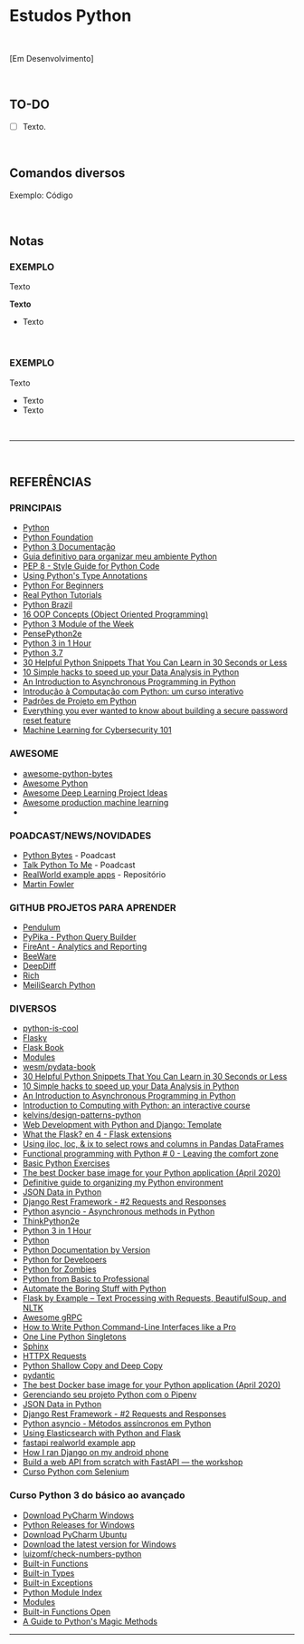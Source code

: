 # Estudos Python

</br>

[Em Desenvolvimento]

</br>

## TO-DO

- [ ] Texto.

<br />

## Comandos diversos

Exemplo: Código

<br />

## Notas

### EXEMPLO
Texto

**Texto**
- Texto

</br>

### EXEMPLO
Texto

- Texto
- Texto

</br>

***  

</br>
 
## REFERÊNCIAS

### PRINCIPAIS

- [Python](https://www.python.org/)
- [Python Foundation](https://pyfound.blogspot.com/)
- [Python 3 Documentação](https://docs.python.org/pt-br/3/glossary.html)
- [Guia definitivo para organizar meu ambiente Python](https://medium.com/welcome-to-the-django/guia-definitivo-para-organizar-meu-ambiente-python-a16e2479b753)
- [PEP 8 - Style Guide for Python Code](https://www.python.org/dev/peps/pep-0008/)
- [Using Python's Type Annotations](https://dev.to/dstarner/using-pythons-type-annotations-4cfe)
- [Python For Beginners](https://www.python.org/about/gettingstarted/)
- [Real Python Tutorials](https://realpython.com/)
- [Python Brazil](https://wiki.python.org.br/PythonBrasil)
- [16 OOP Concepts (Object Oriented Programming)](https://medium.com/@TDamiao/16-conceitos-poo-programa%C3%A7%C3%A3o-orientada-a-objeto-6cdc72ac3ee2)
- [Python 3 Module of the Week](https://pymotw.com/3/)
- [PensePython2e](https://penseallen.github.io/PensePython2e/03-funcoes.html)
- [Python 3 in 1 Hour](http://xahlee.info/python/python3_basics.html)
- [Python 3.7](https://devdocs.io/python~3.7/)
- [30 Helpful Python Snippets That You Can Learn in 30 Seconds or Less](https://towardsdatascience.com/30-helpful-python-snippets-that-you-can-learn-in-30-seconds-or-less-69bb49204172)
- [10 Simple hacks to speed up your Data Analysis in Python](https://towardsdatascience.com/10-simple-hacks-to-speed-up-your-data-analysis-in-python-ec18c6396e6b)
- [An Introduction to Asynchronous Programming in Python](https://medium.com/velotio-perspectives/an-introduction-to-asynchronous-programming-in-python-af0189a88bbb)
- [Introdução à Computação com Python: um curso interativo](https://panda.ime.usp.br/cc110/static/cc110/index.html)
- [Padrões de Projeto em Python](https://github.com/kelvins/design-patterns-python)
- [Everything you ever wanted to know about building a secure password reset feature](https://www.troyhunt.com/everything-you-ever-wanted-to-know/)
- [Machine Learning for Cybersecurity 101](https://towardsdatascience.com/machine-learning-for-cybersecurity-101-7822b802790b)

### AWESOME
- [awesome-python-bytes](https://github.com/JackMcKew/awesome-python-bytes)
- [Awesome Python](https://github.com/vinta/awesome-python)
- [Awesome Deep Learning Project Ideas](https://github.com/NirantK/awesome-project-ideas)
- [Awesome production machine learning](https://github.com/EthicalML/awesome-production-machine-learning)
- []()

### POADCAST/NEWS/NOVIDADES
- [Python Bytes](https://pythonbytes.fm/) - Poadcast
- [Talk Python To Me](https://talkpython.fm/) - Poadcast
- [RealWorld example apps](https://github.com/gothinkster/realworld) - Repositório
- [Martin Fowler](https://martinfowler.com/)

### GITHUB PROJETOS PARA APRENDER
- [Pendulum](https://github.com/sdispater/pendulum)
- [PyPika - Python Query Builder](https://github.com/kayak/pypika)
- [FireAnt - Analytics and Reporting](https://github.com/kayak/fireant)
- [BeeWare](https://beeware.org/)
- [DeepDiff ](https://github.com/seperman/deepdiff)
- [Rich](https://github.com/willmcgugan/rich)
- [MeiliSearch Python](https://github.com/meilisearch/meilisearch-python)

### DIVERSOS

- [python-is-cool](https://github.com/chiphuyen/python-is-cool)
- [Flasky](https://github.com/miguelgrinberg/flasky)
- [Flask Book](https://www.flaskbook.com/)
- [Modules](https://docs.python.org/3/tutorial/modules.html#tut-packages)
- [wesm/pydata-book](https://github.com/wesm/pydata-book)
- [30 Helpful Python Snippets That You Can Learn in 30 Seconds or Less](https://towardsdatascience.com/30-helpful-python-snippets-that-you-can-learn-in-30-seconds-or-less-69bb49204172)
- [10 Simple hacks to speed up your Data Analysis in Python](https://towardsdatascience.com/10-simple-hacks-to-speed-up-your-data-analysis-in-python-ec18c6396e6b)
- [An Introduction to Asynchronous Programming in Python](https://medium.com/velotio-perspectives/an-introduction-to-asynchronous-programming-in-python-af0189a88bbb)
- [Introduction to Computing with Python: an interactive course](https://panda.ime.usp.br/cc110/static/cc110/index.html)
- [kelvins/design-patterns-python](https://github.com/kelvins/design-patterns-python)
- [Web Development with Python and Django: Template](https://pythonacademy.com.br/blog/desenvolvimento-web-com-python-e-django-template)
- [What the Flask? en 4 - Flask extensions](http://pythonclub.com.br/author/bruno-cezar-rocha.html)
- [Using iloc, loc, & ix to select rows and columns in Pandas DataFrames](https://www.shanelynn.ie/select-pandas-dataframe-rows-and-columns-using-iloc-loc-and-ix/)
- [Functional programming with Python # 0 - Leaving the comfort zone](http://pythonclub.com.br/progrmacao-funcional-com-python-0.html)
- [Basic Python Exercises](https://developers.google.com/edu/python/exercises/basic)
- [The best Docker base image for your Python application (April 2020)](https://pythonspeed.com/articles/base-image-python-docker-images/)
- [Definitive guide to organizing my Python environment](https://medium.com/welcome-to-the-django/guia-definitivo-para-organizar-meu-ambiente-python-a16e2479b753)
- [JSON Data in Python](https://www.datacamp.com/community/tutorials/json-data-python)
- [Django Rest Framework - #2 Requests and Responses](http://pythonclub.com.br/django-rest-framework-requests-responses.html)
- [Python asyncio - Asynchronous methods in Python](https://blog.nilo.pro.br/posts/2014-06-28-python-asyncio-metodos-assincronos-em-python/)
- [ThinkPython2e](https://penseallen.github.io/PensePython2e/03-funcoes.html)
- [Python 3 in 1 Hour](http://xahlee.info/python/python3_basics.html)
- [Python](https://devdocs.io/python~3.7/)
- [Python Documentation by Version](https://www.python.org/doc/versions/)
- [Python for Developers](https://ricardoduarte.github.io/python-para-desenvolvedores/)
- [Python for Zombies](https://www.pycursos.com/python-para-zumbis/)
- [Python from Basic to Professional](http://www.linuxpro.com.br/2017/04/python-do-basico-ao-profissional/)
- [Automate the Boring Stuff with Python](https://automatetheboringstuff.com/?utm_source=devfreebooks&utm_medium=medium&utm_campaign=DevFreeBooks)
- [Flask by Example – Text Processing with Requests, BeautifulSoup, and NLTK](https://realpython.com/flask-by-example-part-3-text-processing-with-requests-beautifulsoup-nltk/)
- [Awesome gRPC](https://github.com/grpc-ecosystem/awesome-grpc)
- [How to Write Python Command-Line Interfaces like a Pro](https://towardsdatascience.com/how-to-write-python-command-line-interfaces-like-a-pro-f782450caf0d)
- [One Line Python Singletons](https://cosmiccoding.com.au/tutorials/simple_singletons)
- [Sphinx](https://www.sphinx-doc.org/en/master/index.html)
- [HTTPX Requests](https://www.python-httpx.org/compatibility/)
- [Python Shallow Copy and Deep Copy](https://www.programiz.com/python-programming/shallow-deep-copy)
- [pydantic](https://pydantic-docs.helpmanual.io/usage/types/)
- [The best Docker base image for your Python application (April 2020)](https://pythonspeed.com/articles/base-image-python-docker-images/)
- [Gerenciando seu projeto Python com o Pipenv](https://imasters.com.br/py/gerenciando-seu-projeto-python-com-o-pipenv)
- [JSON Data in Python](https://www.datacamp.com/community/tutorials/json-data-python)
- [Django Rest Framework - #2 Requests and Responses](http://pythonclub.com.br/django-rest-framework-requests-responses.html)
- [Python asyncio - Métodos assíncronos em Python](https://blog.nilo.pro.br/posts/2014-06-28-python-asyncio-metodos-assincronos-em-python/)
- [Using Elasticsearch with Python and Flask](https://dev.to/aligoren/using-elasticsearch-with-python-and-flask-2i0e)
- [fastapi realworld example app](https://github.com/nsidnev/fastapi-realworld-example-app)
- [How I ran Django on my android phone](https://dev.to/coledrain/how-i-ran-django-on-my-android-phone-k4a)
- [Build a web API from scratch with FastAPI — the workshop](https://medium.com/@tiangolo/build-a-web-api-from-scratch-with-fastapi-the-workshop-866d089d23dc)
- [Curso Python com Selenium](https://curso-python-selenium.netlify.app/)

### Curso Python 3 do básico ao avançado

- [Download PyCharm Windows](https://www.jetbrains.com/pycharm/download/#section=windows)
- [Python Releases for Windows](https://www.python.org/downloads/windows/)
- [Download PyCharm Ubuntu](https://www.jetbrains.com/pycharm/download/#section=linux)
- [Download the latest version for Windows](https://www.python.org/downloads/)
- [luizomf/check-numbers-python](https://github.com/luizomf/check-numbers-python/blob/master/chk_numbers.py)
- [Built-in Functions](https://docs.python.org/3/library/functions.html)
- [Built-in Types](https://docs.python.org/3/library/stdtypes.html)
- [Built-in Exceptions](https://docs.python.org/3/library/exceptions.html)
- [Python Module Index](https://docs.python.org/3/py-modindex.html)
- [Modules](https://docs.python.org/3/tutorial/modules.html)
- [Built-in Functions Open](https://docs.python.org/3/library/functions.html#open)
- [A Guide to Python's Magic Methods](https://rszalski.github.io/magicmethods/)

***
